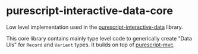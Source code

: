 # purescript-interactive-data-core

Low level implementation used in the [purescript-interactive-data](https://github.com/thought2/purescript-interactive-data) library.

This core library contains mainly type level code to generically create "Data UIs" for `Record` and `Variant` types. It builds on top of [purescript-mvc](https://github.com/thought2/purescript-data-mvc).